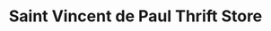 ---
title: "Saint Vincent de Paul Thrift Store"
url: /milford/saint-vincent-de-paul-thrift-store/
shop: charity
---